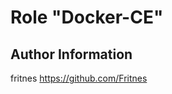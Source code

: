 Role "Docker-CE"
=========

Author Information
------------------

fritnes https://github.com/Fritnes
